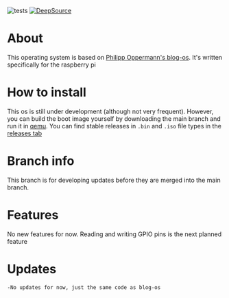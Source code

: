 ![tests](https://github.com/darkstormdev/os/actions/workflows/code.yml/badge.svg)
[![DeepSource](https://app.deepsource.com/gh/darkstormdev/os.svg/?label=active+issues&show_trend=true&token=dREK-rRtTDTY3u3wkj3nuPGo)](https://app.deepsource.com/gh/darkstormdev/os/)
# About
This operating system is based on [Philipp Oppermann's blog-os](https://github.com/phil-opp/blog_os). It's written specifically for the raspberry pi
# How to install
This os is still under development (although not very frequent). However, you can build the boot image yourself by downloading the main branch and run it in [qemu](https://www.qemu.org/). You can find stable releases in `.bin` and `.iso` file types in the [releases tab](https://github.com/darkstormdev/os/releases)
# Branch info
This branch is for developing updates before they are merged into the main branch.
# Features
No new features for now. Reading and writing GPIO pins is the next planned feature
# Updates
`-No updates for now, just the same code as blog-os`
